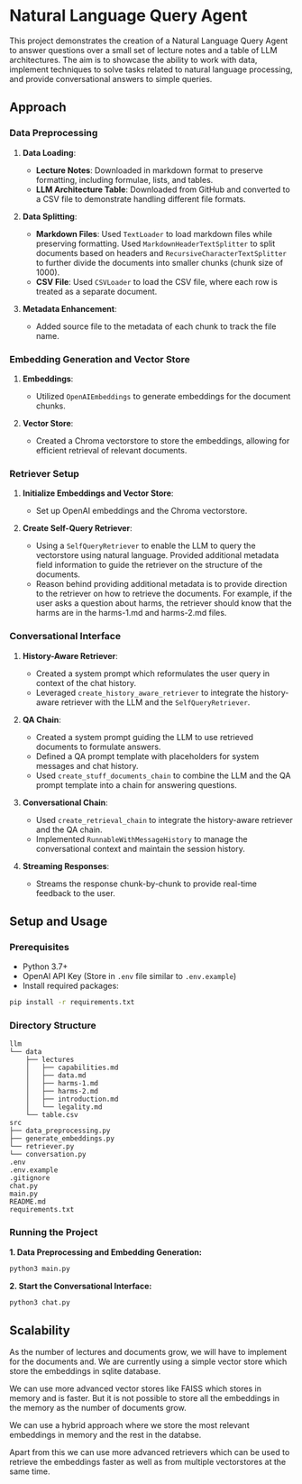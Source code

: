 # Natural Language Query Agent

This project demonstrates the creation of a Natural Language Query Agent to answer questions over a small set of lecture notes and a table of LLM architectures. The aim is to showcase the ability to work with data, implement techniques to solve tasks related to natural language processing, and provide conversational answers to simple queries.

## Approach

### Data Preprocessing

1. **Data Loading**:

   - **Lecture Notes**: Downloaded in markdown format to preserve formatting, including formulae, lists, and tables.
   - **LLM Architecture Table**: Downloaded from GitHub and converted to a CSV file to demonstrate handling different file formats.

2. **Data Splitting**:

   - **Markdown Files**: Used `TextLoader` to load markdown files while preserving formatting. Used `MarkdownHeaderTextSplitter` to split documents based on headers and `RecursiveCharacterTextSplitter` to further divide the documents into smaller chunks (chunk size of 1000).
   - **CSV File**: Used `CSVLoader` to load the CSV file, where each row is treated as a separate document.

3. **Metadata Enhancement**:
   - Added source file to the metadata of each chunk to track the file name.

### Embedding Generation and Vector Store

1. **Embeddings**:

   - Utilized `OpenAIEmbeddings` to generate embeddings for the document chunks.

2. **Vector Store**:
   - Created a Chroma vectorstore to store the embeddings, allowing for efficient retrieval of relevant documents.

### Retriever Setup

1. **Initialize Embeddings and Vector Store**:

   - Set up OpenAI embeddings and the Chroma vectorstore.

2. **Create Self-Query Retriever**:
   - Using a `SelfQueryRetriever` to enable the LLM to query the vectorstore using natural language. Provided additional metadata field information to guide the retriever on the structure of the documents.
   - Reason behind providing additional metadata is to provide direction to the retriever on how to retrieve the documents. For example, if the user asks a question about harms, the retriever should know that the harms are in the harms-1.md and harms-2.md files.

### Conversational Interface

1. **History-Aware Retriever**:

   - Created a system prompt which reformulates the user query in context of the chat history.
   - Leveraged `create_history_aware_retriever` to integrate the history-aware retriever with the LLM and the `SelfQueryRetriever`.

2. **QA Chain**:

   - Created a system prompt guiding the LLM to use retrieved documents to formulate answers.
   - Defined a QA prompt template with placeholders for system messages and chat history.
   - Used `create_stuff_documents_chain` to combine the LLM and the QA prompt template into a chain for answering questions.

3. **Conversational Chain**:

   - Used `create_retrieval_chain` to integrate the history-aware retriever and the QA chain.
   - Implemented `RunnableWithMessageHistory` to manage the conversational context and maintain the session history.

4. **Streaming Responses**:
   - Streams the response chunk-by-chunk to provide real-time feedback to the user.

## Setup and Usage

### Prerequisites

- Python 3.7+
- OpenAI API Key (Store in `.env` file similar to `.env.example`)
- Install required packages:

```bash
pip install -r requirements.txt
```

### Directory Structure

```plaintext
llm
└── data
    ├── lectures
    │   ├── capabilities.md
    │   ├── data.md
    │   ├── harms-1.md
    │   ├── harms-2.md
    │   ├── introduction.md
    │   └── legality.md
    └── table.csv
src
├── data_preprocessing.py
├── generate_embeddings.py
└── retriever.py
└── conversation.py
.env
.env.example
.gitignore
chat.py
main.py
README.md
requirements.txt
```

### Running the Project

**1. Data Preprocessing and Embedding Generation:**

```bash
python3 main.py
```

**2. Start the Conversational Interface:**

```bash
python3 chat.py
```

## Scalability

As the number of lectures and documents grow, we will have to implement for the documents and. We are currently using a simple vector store which store the embeddings in sqlite database.

We can use more advanced vector stores like FAISS which stores in memory and is faster. But it is not possible to store all the embeddings in the memory as the number of documents grow.

We can use a hybrid approach where we store the most relevant embeddings in memory and the rest in the databse.

Apart from this we can use more advanced retrievers which can be used to retrieve the embeddings faster as well as from multiple vectorstores at the same time.
